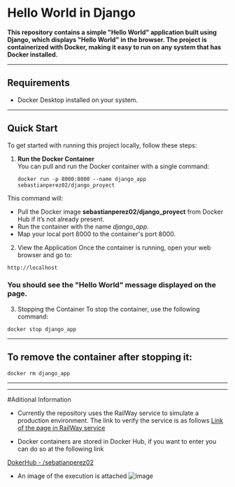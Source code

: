 # Hello World in Django
**This repository contains a simple "Hello World" application built using Django, which displays "Hello World" in the browser. The project is containerized with Docker, making it easy to run on any system that has Docker installed.**

---

## Requirements
- Docker Desktop installed on your system.

---

## Quick Start
To get started with running this project locally, follow these steps:

1. **Run the Docker Container**  
   You can pull and run the Docker container with a single command:

   ~~~
   docker run -p 8000:8000 --name django_app sebastianperez02/django_proyect
   ~~~
This command will:

- Pull the Docker image **sebastianperez02/django_proyect** from Docker Hub if it’s not already present.
- Run the container with the name *django_app*.
- Map your local port 8000 to the container's port 8000.

2. View the Application
Once the container is running, open your web browser and go to:

~~~
http://localhost
~~~
### You should see the "Hello World" message displayed on the page.

3. Stopping the Container
To stop the container, use the following command:

~~~
docker stop django_app
~~~
---
## To remove the container after stopping it:

~~~
docker rm django_app
~~~
---
---
#Aditional Information
   - Currently the repository uses the RailWay service to simulate a production environment. 
      The link to verify the service is as follows
  [Link of the page in RailWay service](https://helloworlddjango-production-4a32.up.railway.app/)   

   - Docker containers are stored in Docker Hub, if you want to enter you can do so at the following link
     
[DokerHub - /sebatianperez02](https://hub.docker.com/?_gl=1*1fklqy0*_gcl_au*MTQxMTU2MzM4LjE3MzExMjY0Mjc.*_ga*NzMzMTc2MDUuMTcyMjMwODM5Mg..*_ga_XJWPQMJYHQ*MTczMTI5MTE1OC4xMC4xLjE3MzEyOTE0OTYuNDUuMC4w)


   - An image of the execution is attached
![image](https://github.com/user-attachments/assets/2a129a18-29d9-453e-84dc-967aef4d8b40)

     
